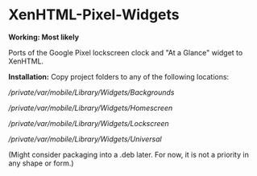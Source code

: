 # XenHTML-Pixel-Widgets

**Working: Most likely**

Ports of the Google Pixel lockscreen clock and "At a Glance" widget to XenHTML.

**Installation:**
Copy project folders to any of the following locations:

*/private/var/mobile/Library/Widgets/Backgrounds*

*/private/var/mobile/Library/Widgets/Homescreen*

*/private/var/mobile/Library/Widgets/Lockscreen*

*/private/var/mobile/Library/Widgets/Universal*

(Might consider packaging into a .deb later. For now, it is not a priority in any shape or form.)
